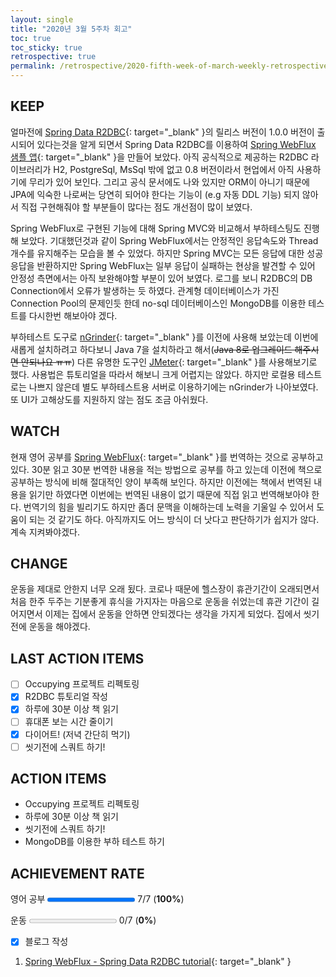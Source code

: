 ```yaml
---
layout: single
title: "2020년 3월 5주차 회고"
toc: true
toc_sticky: true
retrospective: true
permalink: /retrospective/2020-fifth-week-of-march-weekly-retrospective/
---
```


## KEEP

얼마전에 [Spring Data R2DBC](https://spring.io/projects/spring-data-r2dbc){: target="\_blank" }의 릴리스 버전이 1.0.0 버전이 출시되어 있다는것을 알게 되면서 Spring Data R2DBC를 이용하여 [Spring WebFlux 샘플 앱](https://github.com/veluxer62/toy/tree/master/spring-data-r2bc-example){: target="\_blank" }을 만들어 보았다. 아직 공식적으로 제공하는 R2DBC 라이브러리가 H2, PostgreSql, MsSql 밖에 없고 0.8 버전이라서 현업에서 아직 사용하기에 무리가 있어 보인다. 그리고 공식 문서에도 나와 있지만 ORM이 아니기 때문에 JPA에 익숙한 나로써는 당연히 되어야 한다는 기능이 (e.g 자동 DDL 기능) 되지 않아서 직접 구현해줘야 할 부분들이 많다는 점도 개선점이 많이 보였다.

Spring WebFlux로 구현된 기능에 대해 Spring MVC와 비교해서 부하테스팅도 진행해 보았다. 기대했던것과 같이 Spring WebFlux에서는 안정적인 응답속도와 Thread 개수를 유지해주는 모습을 볼 수 있었다. 하지만 Spring MVC는 모든 응답에 대한 성공 응답을 반환하지만 Spring WebFlux는 일부 응답이 실패하는 현상을 발견할 수 있어 안정성 측면에서는 아직 보완해야할 부분이 있어 보였다. 로그를 보니 R2DBC의 DB Connection에서 오류가 발생하는 듯 하였다. 관계형 데이터베이스가 가진 Connection Pool의 문제인듯 한데 no-sql 데이터베이스인 MongoDB를 이용한 테스트를 다시한번 해보아야 겠다.

부하테스트 도구로 [nGrinder](http://naver.github.io/ngrinder/){: target="\_blank" }를 이전에 사용해 보았는데 이번에 새롭게 설치하려고 하다보니 Java 7을 설치하라고 해서(~~Java 8로 업그레이드 해주시면 안되나요 ㅠㅠ~~) 다른 유명한 도구인 [JMeter](https://jmeter.apache.org/){: target="\_blank" }를 사용해보기로 했다. 사용법은 튜토리얼을 따라서 해보니 크게 어렵지는 않았다. 하지만 로컬용 테스트로는 나쁘지 않은데 별도 부하테스트용 서버로 이용하기에는 nGrinder가 나아보였다. 또 UI가 고해상도를 지원하지 않는 점도 조금 아쉬웠다.

## WATCH

현재 영어 공부를 [Spring WebFlux](https://docs.spring.io/spring/docs/current/spring-framework-reference/web-reactive.html){: target="\_blank" }를 번역하는 것으로 공부하고 있다. 30분 읽고 30분 번역한 내용을 적는 방법으로 공부를 하고 있는데 이전에 책으로 공부하는 방식에 비해 절대적인 양이 부족해 보인다. 하지만 이전에는 책에서 번역된 내용을 읽기만 하였다면 이번에는 번역된 내용이 없기 때문에 직접 읽고 번역해보아야 한다. 번역기의 힘을 빌리기도 하지만 좀더 문맥을 이해하는데 노력을 기울일 수 있어서 도움이 되는 것 같기도 하다. 아직까지도 어느 방식이 더 낫다고 판단하기가 쉽지가 않다. 계속 지켜봐야겠다.

## CHANGE

운동을 제대로 안한지 너무 오래 됬다. 코로나 때문에 헬스장이 휴관기간이 오래되면서 처음 한주 두주는 기분좋게 휴식을 가지자는 마음으로 운동을 쉬었는데 휴관 기간이 길어지면서 이제는 집에서 운동을 안하면 안되겠다는 생각을 가지게 되었다. 집에서 씻기전에 운동을 해야겠다.

## LAST ACTION ITEMS

- [ ] Occupying 프로젝트 리펙토링
- [x] R2DBC 튜토리얼 작성
- [x] 하루에 30분 이상 책 읽기
- [ ] 휴대폰 보는 시간 줄이기
- [x] 다이어트! (저녁 간단히 먹기)
- [ ] 씻기전에 스쿼트 하기!

## ACTION ITEMS

- Occupying 프로젝트 리펙토링
- 하루에 30분 이상 책 읽기
- 씻기전에 스쿼트 하기!
- MongoDB를 이용한 부하 테스트 하기

## ACHIEVEMENT RATE

영어 공부
<progress value="7" max="7"></progress>
7/7 (<b>100%</b>)

운동
<progress value="0" max="7"></progress>
0/7 (<b>0%</b>)

- [x] 블로그 작성

1. [Spring WebFlux - Spring Data R2DBC tutorial](/tutorials/spring-data-r2dbc-tutorial/){: target="\_blank" }

